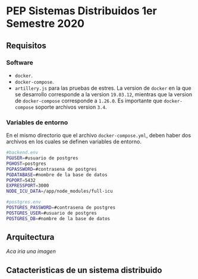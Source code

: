 # PEP Sistemas Distribuidos 1er Semestre 2020
## Requisitos
### Software
* `docker`.
* `docker-compose`.
* `artillery.js` para las pruebas de estres.
La version de `docker` en la que se desarrollo corresponde a la version `19.03.12`, mientras que la version de `docker-compose` corresponde a `1.26.0`. Es importante que `docker-compose` soporte archivos version `3.4`.
### Variables de entorno
En el mismo directorio que el archivo `docker-compose.yml`, deben haber dos archivos en los cuales se definen variables de entorno.
```bash
#backend.env
PGUSER=#usuario de postgres
PGHOST=postgres
PGPASSWORD=#contrasena de postgres
PGDATABASE=#nombre de la base de datos
PGPORT=5432
EXPRESSPORT=3000
NODE_ICU_DATA=/app/node_modules/full-icu
```
```bash
#postgres.env
POSTGRES_PASSWORD=#contrasena de postgres
POSTGRES_USER=#usuario de postgres
POSTGRES_DB=#nombre de la base de datos
```
## Arquitectura
*Aca iria una imagen*
## Catacteristicas de un sistema distribuido


